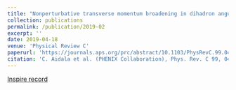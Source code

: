 ```yaml
---
title: "Nonperturbative transverse momentum broadening in dihadron angular correlations in center-of-mass energy 200 GeV proton-nucleus collisions"
collection: publications
permalink: /publication/2019-02
excerpt: ''
date: 2019-04-18
venue: 'Physical Review C'
paperurl: 'https://journals.aps.org/prc/abstract/10.1103/PhysRevC.99.044912'
citation: 'C. Aidala et al. (PHENIX Collaboration), Phys. Rev. C 99, 044912 (2019)'
---
```


[Inspire record](http://inspirehep.net/record/1695272)
